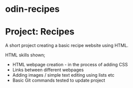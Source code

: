# odin-recipes
<h1>Project: Recipes</h1>
    <p>A short project creating a basic recipe website using HTML.</p>
    <p>HTML skills shown;</p>
        <ul>
            <li>HTML webpage creation - in the process of adding CSS</li>
            <li>Links between different webpages</li>
            <li>Adding images / simple text editing using lists etc</li>
            <li>Basic Git commands tested to update project</li>
        </ul>